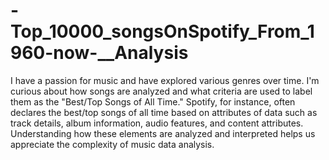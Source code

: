 # -Top_10000_songsOnSpotify_From_1960-now-__Analysis

I have a passion for music and have explored various genres over time. I'm curious about how songs are analyzed and what criteria are used to label them as the "Best/Top Songs of All Time." Spotify, for instance, often declares the best/top songs of all time based on attributes of data such as track details, album information, audio features, and content attributes. Understanding how these elements are analyzed and interpreted helps us appreciate the complexity of music data analysis. 
